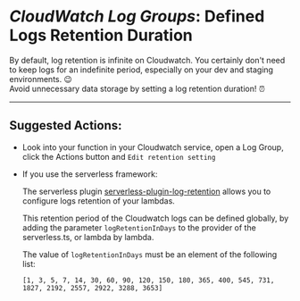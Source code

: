# _CloudWatch Log Groups_: Defined Logs Retention Duration

By default, log retention is infinite on Cloudwatch. You certainly don't need to keep logs for an indefinite period, especially on your dev and staging environments. 😉  
Avoid unnecessary data storage by setting a log retention duration! ⏰

---

## Suggested Actions:

- Look into your function in your Cloudwatch service, open a Log Group, click the Actions button and `Edit retention setting`

- If you use the serverless framework:

  The serverless plugin [serverless-plugin-log-retention](https://www.serverless.com/plugins/serverless-plugin-log-retention) allows you to configure logs retention of your lambdas.

  This retention period of the Cloudwatch logs can be defined globally, by adding the parameter `logRetentionInDays` to the provider of the serverless.ts, or lambda by lambda.

  The value of `logRetentionInDays` must be an element of the following list:

  ```
  [1, 3, 5, 7, 14, 30, 60, 90, 120, 150, 180, 365, 400, 545, 731, 1827, 2192, 2557, 2922, 3288, 3653]
  ```
